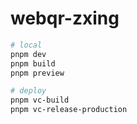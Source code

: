 # webqr-zxing

```sh
# local
pnpm dev
pnpm build
pnpm preview

# deploy
pnpm vc-build
pnpm vc-release-production
```
